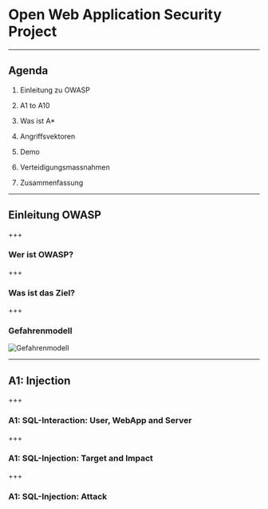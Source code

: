 # Open Web Application Security Project
---
## Agenda
1. Einleitung zu OWASP

2. A1 to A10
  1. Was ist A*
  2. Angriffsvektoren
  3. Demo
  4. Verteidigungsmassnahmen

3. Zusammenfassung
---
## Einleitung OWASP
+++
### Wer ist OWASP?
+++
### Was ist das Ziel?
+++
### Gefahrenmodell
![Gefahrenmodell](https://github.com/baloise/ws-itsec_owasp/blob/awareness/res/OWASP_Gefahrenmodell.png)


---
## A1: Injection
+++
### A1: SQL-Interaction: User, WebApp and Server
+++
### A1: SQL-Injection: Target and Impact
+++
### A1: SQL-Injection: Attack
